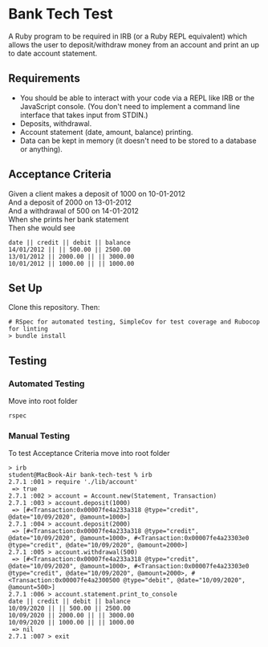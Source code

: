 # Bank Tech Test

A Ruby program to be required in IRB (or a Ruby REPL equivalent) which allows the user to deposit/withdraw money from an account and print an up to date account statement.

## Requirements

- You should be able to interact with your code via a REPL like IRB or the JavaScript console. (You don't need to implement a command line interface that takes input from STDIN.)
- Deposits, withdrawal.
- Account statement (date, amount, balance) printing.
- Data can be kept in memory (it doesn't need to be stored to a database or anything).

## Acceptance Criteria

Given a client makes a deposit of 1000 on 10-01-2012<br>
And a deposit of 2000 on 13-01-2012<br>
And a withdrawal of 500 on 14-01-2012<br>
When she prints her bank statement<br>
Then she would see
```
date || credit || debit || balance
14/01/2012 || || 500.00 || 2500.00
13/01/2012 || 2000.00 || || 3000.00
10/01/2012 || 1000.00 || || 1000.00
```

## Set Up

Clone this repository. Then:
```
# RSpec for automated testing, SimpleCov for test coverage and Rubocop for linting
> bundle install
```

## Testing

### Automated Testing
Move into root folder
```
rspec
```
### Manual Testing
To test Acceptance Criteria move into root folder
```
> irb
student@MacBook-Air bank-tech-test % irb
2.7.1 :001 > require './lib/account'
 => true 
2.7.1 :002 > account = Account.new(Statement, Transaction)
2.7.1 :003 > account.deposit(1000)
 => [#<Transaction:0x00007fe4a233a318 @type="credit", @date="10/09/2020", @amount=1000>] 
2.7.1 :004 > account.deposit(2000)
 => [#<Transaction:0x00007fe4a233a318 @type="credit", @date="10/09/2020", @amount=1000>, #<Transaction:0x00007fe4a23303e0 @type="credit", @date="10/09/2020", @amount=2000>] 
2.7.1 :005 > account.withdrawal(500)
 => [#<Transaction:0x00007fe4a233a318 @type="credit", @date="10/09/2020", @amount=1000>, #<Transaction:0x00007fe4a23303e0 @type="credit", @date="10/09/2020", @amount=2000>, #<Transaction:0x00007fe4a2300500 @type="debit", @date="10/09/2020", @amount=500>] 
2.7.1 :006 > account.statement.print_to_console
date || credit || debit || balance
10/09/2020 || || 500.00 || 2500.00
10/09/2020 || 2000.00 || || 3000.00
10/09/2020 || 1000.00 || || 1000.00
 => nil 
2.7.1 :007 > exit
```
